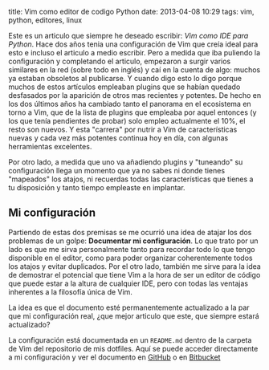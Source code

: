 title: Vim como editor de codigo Python
date: 2013-04-08 10:29
tags: vim, python, editores, linux

Este es un articulo que siempre he deseado escribir: *Vim como IDE para Python*.
Hace dos años tenia una configuración de Vim que creía ideal para esto e incluso
el articulo a medio escribir. Pero a medida que iba puliendo la configuración y
completando el articulo, empezaron a surgir varios similares en la red (sobre
todo en inglés) y caí en la cuenta de algo: muchos ya estaban obsoletos al
publicarse. Y cuando digo esto lo digo porque muchos de estos artículos
empleaban plugins que se habían quedado desfasados por la aparición de otros mas
recientes y potentes. De hecho en los dos últimos años ha cambiado tanto el
panorama en el ecosistema en torno a Vim, que de la lista de plugins que
empleaba por aquel entonces (y los que tenía pendientes de probar) solo empleo
actualmente el 10%, el resto son nuevos. Y esta "carrera" por nutrir a Vim de
características nuevas y cada vez más potentes continua hoy en día, con algunas
herramientas excelentes.

Por otro lado, a medida que uno va añadiendo plugins y "tuneando" su
configuración llega un momento que ya no sabes ni donde tienes "mapeados" los
atajos, ni recuerdas todas las características que tienes a tu disposición y
tanto tiempo empleaste en implantar.

## Mi configuración

Partiendo de estas dos premisas se me ocurrió una idea de atajar los dos
problemas de un golpe: __Documentar mi configuración__. Lo que trato por un lado
es que me sirva personalmente tanto para recordar todo lo que tengo disponible
en el editor, como para poder organizar coherentemente todos los atajos y evitar
duplicados. Por el otro lado, también me sirve para la idea de demostrar el
potencial que tiene Vim a la hora de ser un editor de código que puede estar a
la altura de cualquier IDE, pero con todas las ventajas inherentes a la
filosofía única de Vim.

La idea es que el documento esté permanentemente actualizado a la par que mi
configuración real, ¿que mejor articulo que este, que siempre estará
actualizado?

La configuración está documentada en un `README.md` dentro de la carpeta de Vim
del repositorio de mis dotfiles. Aquí se puede acceder directamente a mi
configuración y ver el documento en [GitHub][gh] o en [Bitbucket][bb]

  [gh]: https://github.com/joedicastro/dotfiles/tree/master/vim
  [bb]: https://bitbucket.org/joedicastro/dotfiles/src/master/vim
